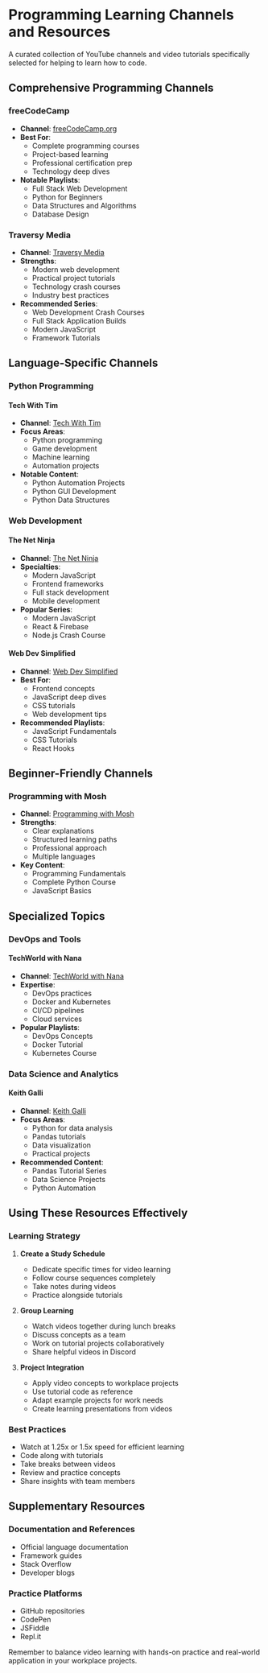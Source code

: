 # Programming Learning Channels and Resources

A curated collection of YouTube channels and video tutorials specifically selected for helping to learn how to code.

## Comprehensive Programming Channels

### freeCodeCamp
- **Channel**: [freeCodeCamp.org](https://youtube.com/c/freecodecamp)
- **Best For**:
  - Complete programming courses
  - Project-based learning
  - Professional certification prep
  - Technology deep dives
- **Notable Playlists**:
  - Full Stack Web Development
  - Python for Beginners
  - Data Structures and Algorithms
  - Database Design

### Traversy Media
- **Channel**: [Traversy Media](https://youtube.com/c/TraversyMedia)
- **Strengths**:
  - Modern web development
  - Practical project tutorials
  - Technology crash courses
  - Industry best practices
- **Recommended Series**:
  - Web Development Crash Courses
  - Full Stack Application Builds
  - Modern JavaScript
  - Framework Tutorials

## Language-Specific Channels

### Python Programming

#### Tech With Tim
- **Channel**: [Tech With Tim](https://youtube.com/c/TechWithTim)
- **Focus Areas**:
  - Python programming
  - Game development
  - Machine learning
  - Automation projects
- **Notable Content**:
  - Python Automation Projects
  - Python GUI Development
  - Python Data Structures

### Web Development

#### The Net Ninja
- **Channel**: [The Net Ninja](https://youtube.com/c/TheNetNinja)
- **Specialties**:
  - Modern JavaScript
  - Frontend frameworks
  - Full stack development
  - Mobile development
- **Popular Series**:
  - Modern JavaScript
  - React & Firebase
  - Node.js Crash Course

#### Web Dev Simplified
- **Channel**: [Web Dev Simplified](https://youtube.com/c/WebDevSimplified)
- **Best For**:
  - Frontend concepts
  - JavaScript deep dives
  - CSS tutorials
  - Web development tips
- **Recommended Playlists**:
  - JavaScript Fundamentals
  - CSS Tutorials
  - React Hooks

## Beginner-Friendly Channels

### Programming with Mosh
- **Channel**: [Programming with Mosh](https://youtube.com/c/programmingwithmosh)
- **Strengths**:
  - Clear explanations
  - Structured learning paths
  - Professional approach
  - Multiple languages
- **Key Content**:
  - Programming Fundamentals
  - Complete Python Course
  - JavaScript Basics

## Specialized Topics

### DevOps and Tools

#### TechWorld with Nana
- **Channel**: [TechWorld with Nana](https://youtube.com/c/TechWorldwithNana)
- **Expertise**:
  - DevOps practices
  - Docker and Kubernetes
  - CI/CD pipelines
  - Cloud services
- **Popular Playlists**:
  - DevOps Concepts
  - Docker Tutorial
  - Kubernetes Course

### Data Science and Analytics

#### Keith Galli
- **Channel**: [Keith Galli](https://youtube.com/c/KGMIT)
- **Focus Areas**:
  - Python for data analysis
  - Pandas tutorials
  - Data visualization
  - Practical projects
- **Recommended Content**:
  - Pandas Tutorial Series
  - Data Science Projects
  - Python Automation

## Using These Resources Effectively

### Learning Strategy
1. **Create a Study Schedule**
   - Dedicate specific times for video learning
   - Follow course sequences completely
   - Take notes during videos
   - Practice alongside tutorials

2. **Group Learning**
   - Watch videos together during lunch breaks
   - Discuss concepts as a team
   - Work on tutorial projects collaboratively
   - Share helpful videos in Discord

3. **Project Integration**
   - Apply video concepts to workplace projects
   - Use tutorial code as reference
   - Adapt example projects for work needs
   - Create learning presentations from videos

### Best Practices
- Watch at 1.25x or 1.5x speed for efficient learning
- Code along with tutorials
- Take breaks between videos
- Review and practice concepts
- Share insights with team members

## Supplementary Resources

### Documentation and References
- Official language documentation
- Framework guides
- Stack Overflow
- Developer blogs

### Practice Platforms
- GitHub repositories
- CodePen
- JSFiddle
- Repl.it

Remember to balance video learning with hands-on practice and real-world application in your workplace projects.
